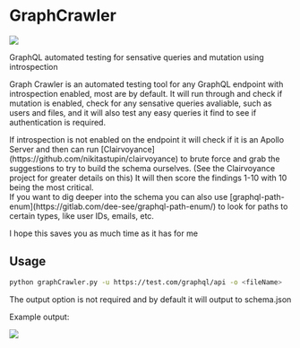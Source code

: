 # GraphCrawler

![](https://github.com/gsmith257-cyber/GraphCrawler/raw/main/GraphCrawler.PNG)

GraphQL automated testing for sensative queries and mutation using introspection

Graph Crawler is an automated testing tool for any GraphQL endpoint with introspection enabled, most are by default.
It will run through and check if mutation is enabled, check for any sensative queries avaliable, such as users and files, and it will also test any easy queries it find to see if authentication is required.
<div>
If introspection is not enabled on the endpoint it will check if it is an Apollo Server and then can run [Clairvoyance](https://github.com/nikitastupin/clairvoyance) to brute force and grab the suggestions to try to build the schema ourselves. (See the Clairvoyance project for greater details on this)
It will then score the findings 1-10 with 10 being the most critical.
<div>
If you want to dig deeper into the schema you can also use [graphql-path-enum](https://gitlab.com/dee-see/graphql-path-enum/) to look for paths to certain types, like user IDs, emails, etc.

I hope this saves you as much time as it has for me

## Usage
```bash
python graphCrawler.py -u https://test.com/graphql/api -o <fileName>
```
The output option is not required and by default it will output to schema.json

Example output:
<div>
<img src=https://github.com/gsmith257-cyber/GraphCrawler/blob/main/output.PNG />

